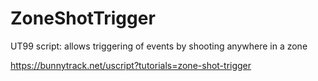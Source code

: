 # ZoneShotTrigger
UT99 script: allows triggering of events by shooting anywhere in a zone

https://bunnytrack.net/uscript?tutorials=zone-shot-trigger

